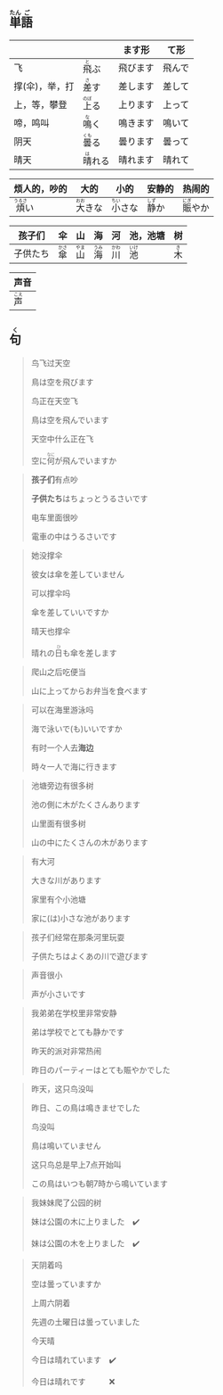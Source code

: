 ## <ruby>単<rt>たん</rt>語<rt>ご</rt></ruby>

|          |                            | ます形  | て形  |
| -------- | -------------------------- | ---- | --- |
| 飞        | <ruby>飛<rt>と</rt>ぶ</ruby>  | 飛びます | 飛んで |
| 撑(伞)，举，打 | <ruby>差<rt>さ</rt>す</ruby>  | 差します | 差して |
| 上，等，攀登   | <ruby>上<rt>のぼ</rt>る</ruby> | 上ります | 上って |
| 啼，鸣叫     | <ruby>鳴<rt>な</rt>く</ruby>  | 鳴きます | 鳴いて |
| 阴天       | <ruby>曇<rt>くも</rt>る</ruby> | 曇ります | 曇って |
| 晴天       | <ruby>晴<rt>は</rt>れる</ruby> | 晴れます | 晴れて |

| 烦人的，吵的                      | 大的                          | 小的                          | 安静的                        | 热闹的                         |
| --------------------------- | --------------------------- | --------------------------- | -------------------------- | --------------------------- |
| <ruby>煩<rt>うるさ</rt>い</ruby> | <ruby>大<rt>おお</rt>きな</ruby> | <ruby>小<rt>ちい</rt>さな</ruby> | <ruby>静<rt>しず</rt>か</ruby> | <ruby>賑<rt>にぎ</rt>やか</ruby> |

| 孩子们  | 伞                         | 山                         | 海                         | 河                         | 池，池塘                      | 树                        |
| ---- | ------------------------- | ------------------------- | ------------------------- | ------------------------- | ------------------------- | ------------------------ |
| 子供たち | <ruby>傘<rt>かさ</rt></ruby> | <ruby>山<rt>やま</rt></ruby> | <ruby>海<rt>うみ</rt></ruby> | <ruby>川<rt>かわ</rt></ruby> | <ruby>池<rt>いけ</rt></ruby> | <ruby>木<rt>き</rt></ruby> |

| 声音                        |
| ------------------------- |
| <ruby>声<rt>こえ</rt></ruby> |

## <ruby>句<rt>く</rt></ruby>

> 鸟飞过天空
> 
> 鳥は空を飛びます
> 
> 鸟正在天空飞
> 
> 鳥は空を飛んでいます
> 
> 天空中什么正在飞
> 
> 空に<ruby>何<rt>なに</rt></ruby>が飛んでいますか

> **孩子们**有点吵
> 
> **子供たち**はちょっとうるさいです
> 
> 电车里面很吵
> 
> 電車の中はうるさいです

> 她没撑伞
> 
> 彼女は傘を差していません
> 
> 可以撑伞吗
> 
> 傘を差していいですか
> 
> 晴天也撑伞
> 
> 晴れの<ruby>日<rt>ひ</rt></ruby>も傘を差します

> 爬山之后吃便当
> 
> 山に上ってからお弁当を食べます

> 可以在海里游泳吗
> 
> 海で泳いで(も)いいですか
> 
> 有时一个人去**海边**
> 
> 時々一人で海に行きます

> 池塘旁边有很多树
> 
> 池の側に木がたくさんあります
> 
> 山里面有很多树
> 
> 山の中にたくさんの木があります

> 有大河
> 
> 大きな川があります
> 
> 家里有个小池塘
> 
> 家に(は)小さな池があります

> 孩子们经常在那条河里玩耍
> 
> 子供たちはよくあの川で遊びます

> 声音很小
> 
> 声が小さいです

> 我弟弟在学校里非常安静
> 
> 弟は学校でとても静かです
> 
> 昨天的派对非常热闹
> 
> 昨日のパーティーはとても賑やかでした

> 昨天，这只鸟没叫
> 
> 昨日、この鳥は鳴きませでした
> 
> 鸟没叫
> 
> 鳥は鳴いていません
> 
> 这只鸟总是早上7点开始叫
> 
> この鳥はいつも朝7時から鳴いています

> 我妹妹爬了公园的树
> 
> 妹は公園の木に上りました　✔️
> 
> 妹は公園の木を上りました　✔️

> 天阴着吗
> 
> 空は曇っていますか
> 
> 上周六阴着
> 
> 先週の土曜日は曇っていました
> 
> 今天晴
> 
> 今日は晴れています　✔️
> 
> 今日は晴れです　　　❌
